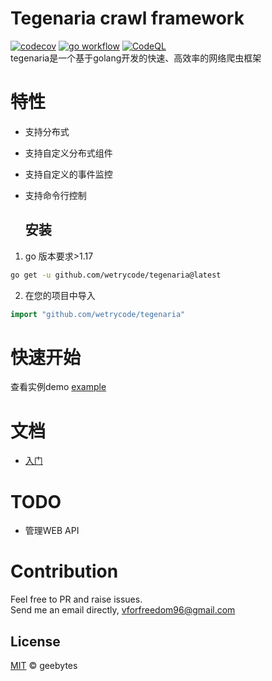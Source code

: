 # Tegenaria crawl framework

[![codecov](https://codecov.io/gh/wetrycode/tegenaria/branch/master/graph/badge.svg?token=XMW3K1JYPB)](https://codecov.io/gh/wetrycode/tegenaria)
[![go workflow](https://github.com/wetrycode/tegenaria/actions/workflows/go.yml/badge.svg)](https://github.com/wetrycode/tegenaria/actions/workflows/go.yml/badge.svg)
[![CodeQL](https://github.com/wetrycode/tegenaria/actions/workflows/codeql-analysis.yml/badge.svg)](https://github.com/wetrycode/tegenaria/actions/workflows/codeql-analysis.yml)  
tegenaria是一个基于golang开发的快速、高效率的网络爬虫框架

# 特性

- 支持分布式  

- 支持自定义分布式组件  

- 支持自定义的事件监控

- 支持命令行控制
  
  ## 安装
1. go 版本要求>1.17  

```bash
go get -u github.com/wetrycode/tegenaria@latest
```

2. 在您的项目中导入

```go
import "github.com/wetrycode/tegenaria"
```

# 快速开始

查看实例demo [example](example) 

# 文档

- [入门](docs/Tutorial.md)

# TODO

- 管理WEB API


# Contribution

Feel free to PR and raise issues.  
Send me an email directly, vforfreedom96@gmail.com  

## License

[MIT](LICENSE) © geebytes  
